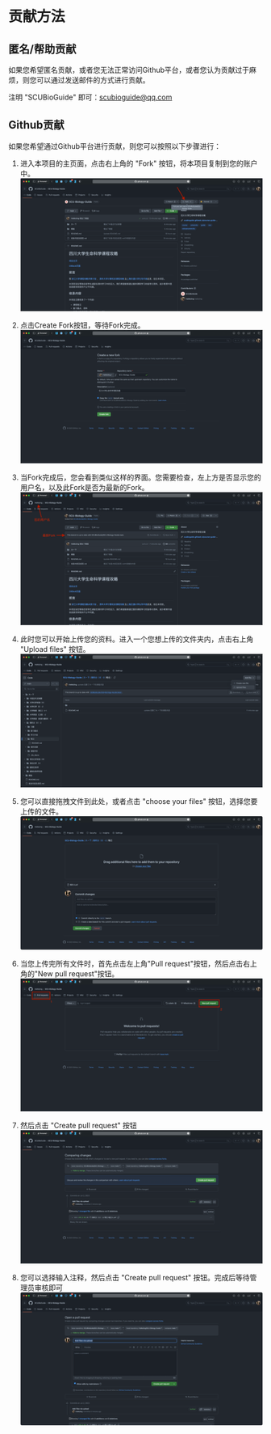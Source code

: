 # 贡献方法

## 匿名/帮助贡献
如果您希望匿名贡献，或者您无法正常访问Github平台，或者您认为贡献过于麻烦，则您可以通过发送邮件的方式进行贡献。

注明 "SCUBioGuide" 即可：scubioguide@qq.com

## Github贡献
如果您希望通过Github平台进行贡献，则您可以按照以下步骤进行：

1. 进入本项目的主页面，点击右上角的 "Fork" 按钮，将本项目复制到您的账户中。
![贡献方法-fork](Image/贡献方法-fork.png)

2. 点击Create Fork按钮，等待Fork完成。
![贡献方法-create-fork](Image/贡献方法-create-fork.png)

3. 当Fork完成后，您会看到类似这样的界面。您需要检查，左上方是否显示您的用户名，以及此Fork是否为最新的Fork。
![贡献方法-fork-finish](Image/贡献方法-fork-finish.png)

4. 此时您可以开始上传您的资料。进入一个您想上传的文件夹内，点击右上角 "Upload files" 按钮。
![贡献方法-add-file](Image/贡献方法-add-file.png)

5. 您可以直接拖拽文件到此处，或者点击 "choose your files" 按钮，选择您要上传的文件。
![贡献方法-upload-file](Image/贡献方法-upload-file.png)

6. 当您上传完所有文件时，首先点击左上角"Pull request"按钮，然后点击右上角的"New pull request"按钮。
![贡献方法-pull-request](Image/贡献方法-pull-request.png)

7. 然后点击 "Create pull request" 按钮
![贡献方法-create-pull-request](Image/贡献方法-create-pull-request.png)

8. 您可以选择输入注释，然后点击 "Create pull request" 按钮。完成后等待管理员审核即可
![贡献方法-create-pull-request-2](Image/贡献方法-create-pull-request-2.png)